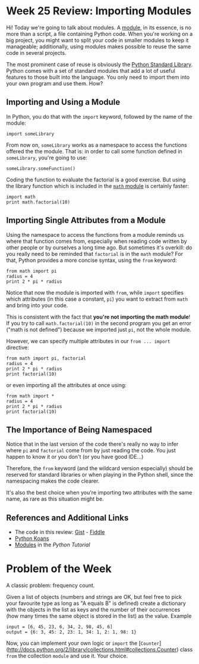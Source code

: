 Week 25 Review: Importing Modules
============

Hi!
Today we're going to talk about modules. A [module](http://docs.python.org/2/tutorial/modules.html), in its essence, is no more than a script, a file containing Python code. When you're working on a big project, you might want to split your code in smaller modules to keep it manageable; additionally, using modules makes possible to reuse the same code in several projects.

The most prominent case of reuse is obviously the [Python Standard Library](http://docs.python.org/2/library/). Python comes with a set of standard modules that add a lot of useful features to those built into the language. You only need to import them into your own program and use them. How?

Importing and Using a Module
------------------

In Python, you do that with the `import` keyword, followed by the name of the module:

    import someLibrary
    
From now on, `someLibrary` works as a namespace to access the functions offered the the module. That is: in order to call some function defined in `someLibrary`, you're going to use:
    
    someLibrary.someFunction()
    
Coding the function to evaluate the factorial is a good exercise. But using the library function which is included in the [`math` module](http://docs.python.org/2/library/math.html) is certainly faster:

    import math
    print math.factorial(10)

Importing Single Attributes from a Module
-----------------------------------------

Using the namespace to access the functions from a module reminds us where that function comes from, especially when reading code written by other people or by ourselves a long time ago. But sometimes it's overkill: do you really need to be reminded that `factorial` is in the `math` module? For that, Python provides a more concise syntax, using the `from` keyword:

    from math import pi
    radius = 4
    print 2 * pi * radius

Notice that now the module is imported with `from`, while `import` specifies which attributes (in this case a constant, `pi`) you want to extract from `math` and bring into your code.

This is consistent with the fact that **you're not importing the math module**! If you try to call `math.factorial(10)` in the second program you get an error ("math is not defined") because we imported just `pi`, not the whole module.

However, we can specify multiple attributes in our `from ... import` directive:

    from math import pi, factorial
    radius = 4
    print 2 * pi * radius
    print factorial(10)

or even importing all the attributes at once using:

    from math import *
    radius = 4
    print 2 * pi * radius
    print factorial(10)

The Importance of Being Namespaced
----------------------------------

Notice that in the last version of the code there's really no way to infer where `pi` and `factorial` come from by just reading the code. You just happen to know it or you don't (or you have good IDE...)

Therefore, the `from` keyword (and the wildcard version especially) should be reserved for standard libraries or when playing in the Python shell, since the namespacing makes the code clearer.

It's also the best choice when you're importing two attributes with the same name, as rare as this situation might be.

References and Additional Links
----------------

* The code in this review: [Gist](https://gist.github.com/nofatclips/5653733) - [Fiddle](http://pythonfiddle.com/review-week-modules/)
* [Python Koans](https://github.com/gregmalcolm/python_koans)
* [Modules](http://docs.python.org/2/tutorial/modules.html) in the *Python Tutorial*


Problem of the Week
===================

A classic problem: frequency count.

Given a list of objects (numbers and strings are OK, but feel free to pick your favourite type as long as "A equals B" is defined) create a dictionary with the objects in the list as keys and the number of their occurrences (how many times the same object is stored in the list) as the value. Example

    input = [6, 45, 23, 6, 34, 2, 98, 45, 6]
    output = {6: 3, 45: 2, 23: 1, 34: 1, 2: 1, 98: 1}
    
Now, you can implement your own logic or `import` the [`Counter`] (http://docs.python.org/2/library/collections.html#collections.Counter) class `from` the collection `module` and use it. Your choice.
